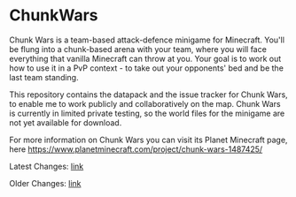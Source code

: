 # ChunkWars
Chunk Wars is a team-based attack-defence minigame for Minecraft.  You'll be flung into a chunk-based arena with your team, where you will face everything that vanilla Minecraft can throw at you. Your goal is to work out how to use it in a PvP context - to take out your opponents' bed and be the last team standing.

This repository contains the datapack and the issue tracker for Chunk Wars, to enable me to work publicly and collaboratively on the map. Chunk Wars is currently in limited private testing, so the world files for the minigame are not yet available for download.

For more information on Chunk Wars you can visit its Planet Minecraft page, here https://www.planetminecraft.com/project/chunk-wars-1487425/

Latest Changes: [link](CHANGES.md)

Older Changes: [link](CHANGES_OLD.md)